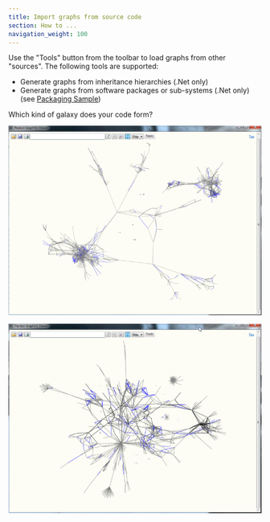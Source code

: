 ```yaml
---
title: Import graphs from source code
section: How to ...
navigation_weight: 100
---
```


Use the "Tools" button from the toolbar to load graphs from other "sources".
The following tools are supported:

- Generate graphs from inheritance hierarchies (.Net only)
- Generate graphs from software packages or sub-systems (.Net only)
  (see [Packaging Sample](../Viewer.Samples/Packaging.xaml))

Which kind of galaxy does your code form?

![](../Screenshots/Galaxy.1.png)

![](../Screenshots/Galaxy.2.png)


